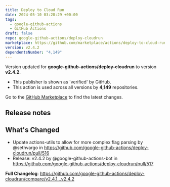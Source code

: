 ```yaml
---
title: Deploy to Cloud Run
date: 2024-05-10 03:28:29 +00:00
tags:
  - google-github-actions
  - GitHub Actions
draft: false
repo: google-github-actions/deploy-cloudrun
marketplace: https://github.com/marketplace/actions/deploy-to-cloud-run
version: v2.4.2
dependentsNumber: "4,149"
---
```



Version updated for **google-github-actions/deploy-cloudrun** to version **v2.4.2**.
- This publisher is shown as 'verified' by GitHub.
- This action is used across all versions by **4,149** repositories.

Go to the [GitHub Marketplace](https://github.com/marketplace/actions/deploy-to-cloud-run) to find the latest changes.

## Release notes

## What's Changed
* Update actions-utils to allow for more complex flag parsing by @sethvargo in https://github.com/google-github-actions/deploy-cloudrun/pull/516
* Release: v2.4.2 by @google-github-actions-bot in https://github.com/google-github-actions/deploy-cloudrun/pull/517


**Full Changelog**: https://github.com/google-github-actions/deploy-cloudrun/compare/v2.4.1...v2.4.2
